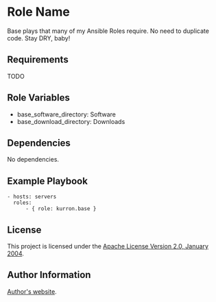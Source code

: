 Role Name
=========

Base plays that many of my Ansible Roles require. No need to duplicate code. Stay DRY, baby!

Requirements
------------

TODO

Role Variables
--------------

* base_software_directory: Software
* base_download_directory: Downloads

Dependencies
------------

No dependencies.

Example Playbook
----------------

```
- hosts: servers
  roles:
      - { role: kurron.base }
```

License
-------

This project is licensed under the [Apache License Version 2.0, January 2004](http://www.apache.org/licenses/).

Author Information
------------------

[Author's website](http://jvmguy.com/).
